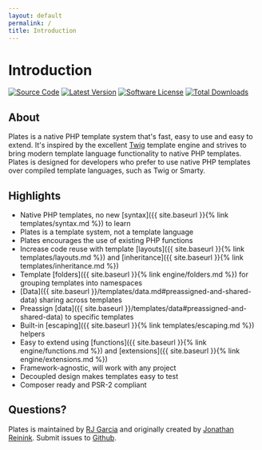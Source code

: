 ```yaml
---
layout: default
permalink: /
title: Introduction
---
```


Introduction
============

[![Source Code](http://img.shields.io/badge/source-jinya/plates-blue.svg?style=flat-square)](https://github.com/Jinya-CMS/plates)
[![Latest Version](https://img.shields.io/github/release/Jinya-CMS/plates.svg?style=flat-square)](https://github.com/Jinya-CMS/plates/releases)
[![Software License](https://img.shields.io/badge/license-MIT-brightgreen.svg?style=flat-square)](https://github.com/Jinya-CMS/plates/blob/master/LICENSE)
[![Total Downloads](https://img.shields.io/packagist/dt/jinya/plates.svg?style=flat-square)](https://packagist.org/packages/league/plates)

## About

Plates is a native PHP template system that's fast, easy to use and easy to extend. It's inspired by the excellent [Twig](http://twig.sensiolabs.org/) template engine and strives to bring modern template language functionality to native PHP templates. Plates is designed for developers who prefer to use native PHP templates over compiled template languages, such as Twig or Smarty.

## Highlights

- Native PHP templates, no new [syntax]({{ site.baseurl }}{% link templates/syntax.md %}) to learn
- Plates is a template system, not a template language
- Plates encourages the use of existing PHP functions
- Increase code reuse with template [layouts]({{ site.baseurl }}{% link templates/layouts.md %}) and [inheritance]({{ site.baseurl }}{% link templates/inheritance.md %})
- Template [folders]({{ site.baseurl }}{% link engine/folders.md %}) for grouping templates into namespaces
- [Data]({{ site.baseurl }}/templates/data.md#preassigned-and-shared-data) sharing across templates
- Preassign [data]({{ site.baseurl }}/templates/data#preassigned-and-shared-data) to specific templates
- Built-in [escaping]({{ site.baseurl }}{% link templates/escaping.md %}) helpers
- Easy to extend using [functions]({{ site.baseurl }}{% link engine/functions.md %}) and [extensions]({{ site.baseurl }}{% link engine/extensions.md %})
- Framework-agnostic, will work with any project
- Decoupled design makes templates easy to test
- Composer ready and PSR-2 compliant

## Questions?

Plates is maintained by [RJ Garcia](https://twitter.com/ragboyjr) and originally created by [Jonathan Reinink](https://twitter.com/reinink). Submit issues to [Github](https://github.com/Jinya-CMS/plates/issues).
